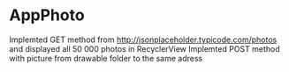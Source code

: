 # AppPhoto
Implemted GET method from http://jsonplaceholder.typicode.com/photos and displayed all 50 000 photos in RecyclerView
Implemted POST method with picture from drawable folder to the same adress
